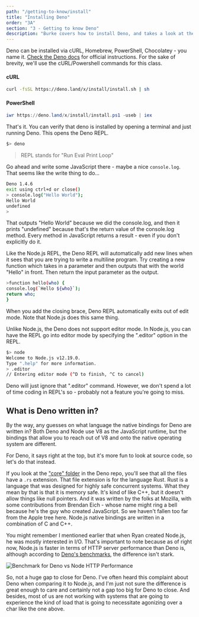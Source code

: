```yaml
---
path: "/getting-to-know/install"
title: "Installing Deno"
order: "3A"
section: "3 - Getting to know Deno"
description: "Burke covers how to install Deno, and takes a look at the Deno CLI, REPL and what options you need to be aware of."
---
```


Deno can be installed via cURL, Homebrew, PowerShell, Chocolatey - you name it. [Check the Deno docs](https://deno.land/#installation) for official instructions. For the sake of brevity, we'll use the cURL/Powershell commands for this class.

#### cURL

```bash
curl -fsSL https://deno.land/x/install/install.sh | sh
```

#### PowerShell

```powershell
iwr https://deno.land/x/install/install.ps1 -useb | iex
```

That's it. You can verify that deno is installed by opening a terminal and just running Deno. This opens the Deno REPL.

```bash
$> deno
```

> REPL stands for "Run Eval Print Loop"

Go ahead and write some JavaScript there - maybe a nice `console.log`. That seems like the write thing to do...

```bash
Deno 1.4.6
exit using ctrl+d or close()
> console.log("Hello World");
Hello World
undefined
>
```

That outputs "Hello World" because we did the console.log, and then it prints "undefined" because that's the return value of the console.log method. Every method in JavaScript returns a result - even if you don't explicitly do it.

Like the Node.js REPL, the Deno REPL will automatically add new lines when it sees that you are trying to write a multiline program. Try creating a new function which takes in a parameter and then outputs that with the world "Hello" in front. Then return the input parameter as the output.

```bash
>function hello(who) {
console.log(`Hello ${who}`);
return who;
}
```

When you add the closing brace, Deno REPL automatically exits out of edit mode. Note that Node.js does this same thing.

Unlike Node.js, the Deno does not support editor mode. In Node.js, you can have the REPL go into editor mode by specifying the ".editor" option in the REPL.

```bash
$> node
Welcome to Node.js v12.19.0.
Type ".help" for more information.
> .editor
// Entering editor mode (^D to finish, ^C to cancel)
```

Deno will just ignore that ".editor" command. However, we don't spend a lot of time coding in REPL's so - probably not a feature you're going to miss.

## What is Deno written in?

By the way, any guesses on what language the native bindings for Deno are written in? Both Deno and Node use V8 as the JavaScript runtime, but the bindings that allow you to reach out of V8 and onto the native operating system are different.

For Deno, it says right at the top, but it's more fun to look at source code, so let's do that instead.

If you look at the ["core" folder](https://github.com/denoland/deno/tree/master/core) in the Deno repo, you'll see that all the files have a `.rs` extension. That file extension is for the language Rust. Rust is a language that was designed for highly safe concurrent systems. What they mean by that is that it is memory safe. It's kind of like C++, but it doesn't allow things like null pointers. And it was written by the folks at Mozilla, with some contributions from Brendan Eich - whose name might ring a bell because he's the guy who created JavaScript. So we haven't fallen too far from the Apple tree here. Node.js native bindings are written in a combination of C and C++.

You might remember I mentioned earlier that when Ryan created Node.js, he was mostly interested in I/O. That's important to note because as of right now, Node.js is faster in terms of HTTP server performance than Deno is, although according to [Deno's benchmarks](https://deno.land/benchmarks), the difference isn't stark.

![Benchmark for Deno vs Node HTTP Performance](../images/deno-vs-node-benchmarks.jpg)

So, not a huge gap to close for Deno. I've often heard this complaint about Deno when comparing it to Node.js, and I'm just not sure the difference is great enough to care and certainly not a gap too big for Deno to close. And besides, most of us are not working with systems that are going to experience the kind of load that is going to necessitate agonizing over a char like the one above.
